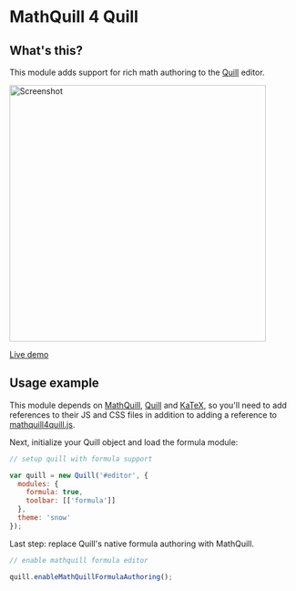 # MathQuill 4 Quill #

## What's this? ##

This module adds support for rich math authoring to the
[Quill](http://quilljs.com/) editor.

<a href="https://c-w.github.io/mathquill4quill/"><img src="https://c-w.github.io/mathquill4quill/screenshot.png" width="450" alt="Screenshot"></a>

[Live demo](https://c-w.github.io/mathquill4quill/)

## Usage example ##

This module depends on
[MathQuill](http://docs.mathquill.com/en/latest/Getting_Started/),
[Quill](https://quilljs.com/docs/quickstart/) and
[KaTeX](https://github.com/Khan/KaTeX#usage),
so you'll need to add references to their JS and CSS files in addition to
adding a reference to [mathquill4quill.js](https://github.com/c-w/mathquill4quill/blob/master/mathquill4quill.js).

Next, initialize your Quill object and load the formula module:

```js
// setup quill with formula support

var quill = new Quill('#editor', {
  modules: {
    formula: true,
    toolbar: [['formula']]
  },
  theme: 'snow'
});
```

Last step: replace Quill's native formula authoring with MathQuill.

```js
// enable mathquill formula editor

quill.enableMathQuillFormulaAuthoring();
```

